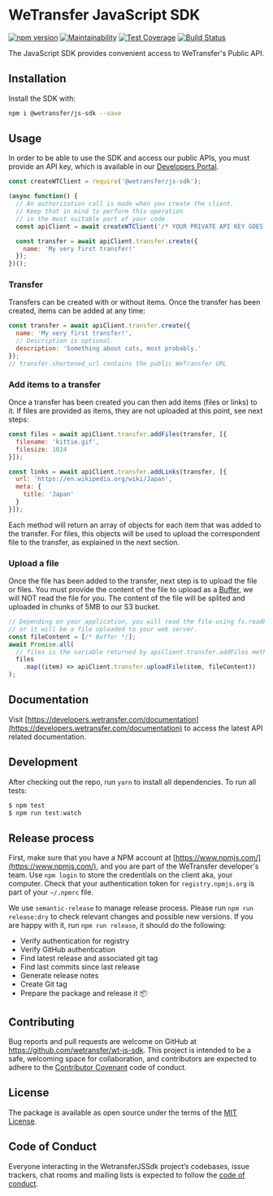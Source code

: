# WeTransfer JavaScript SDK

[![npm version](https://badge.fury.io/js/%40wetransfer%2Fjs-sdk.svg)](https://badge.fury.io/js/%40wetransfer%2Fjs-sdk)
[![Maintainability](https://api.codeclimate.com/v1/badges/2560a764d67ef16af5fe/maintainability)](https://codeclimate.com/github/WeTransfer/wt-js-sdk/maintainability)
[![Test Coverage](https://api.codeclimate.com/v1/badges/2560a764d67ef16af5fe/test_coverage)](https://codeclimate.com/github/WeTransfer/wt-js-sdk/test_coverage)
[![Build Status](https://travis-ci.org/WeTransfer/wt-js-sdk.svg?branch=master)](https://travis-ci.org/WeTransfer/wt-js-sdk)

The JavaScript SDK provides convenient access to WeTransfer's Public API.

## Installation

Install the SDK with:

```bash
npm i @wetransfer/js-sdk --save
```

## Usage

In order to be able to use the SDK and access our public APIs, you must provide an API key, which is available in our [Developers Portal](https://developers.wetransfer.com/).

```javascript
const createWTClient = require('@wetransfer/js-sdk');

(async function() {
  // An authorization call is made when you create the client.
  // Keep that in mind to perform this operation
  // in the most suitable part of your code
  const apiClient = await createWTClient('/* YOUR PRIVATE API KEY GOES HERE*/');

  const transfer = await apiClient.transfer.create({
    name: 'My very first transfer!'
  });
})();
```

### Transfer

Transfers can be created with or without items. Once the transfer has been created, items can be added at any time:

```javascript
const transfer = await apiClient.transfer.create({
  name: 'My very first transfer!',
  // Description is optional.
  description: 'Something about cats, most probably.'
});
// transfer.shortened_url contains the public WeTransfer URL
```

### Add items to a transfer

Once a transfer has been created you can then add items (files or links) to it. If files are provided as items, they are not uploaded at this point, see next steps:

```javascript
const files = await apiClient.transfer.addFiles(transfer, [{
  filename: 'kittie.gif',
  filesize: 1024
}]);

const links = await apiClient.transfer.addLinks(transfer, [{
  url: 'https://en.wikipedia.org/wiki/Japan',
  meta: {
    title: 'Japan'
  }
}]);
```

Each method will return an array of objects for each item that was added to the transfer. For files, this objects will be used to upload the correspondent file to the transfer, as explained in the next section.

### Upload a file

Once the file has been added to the transfer, next step is to upload the file or files. You must provide the content of the file to upload as a [Buffer](https://nodejs.org/api/buffer.html#buffer_class_buffer), we will NOT read the file for you. The content of the file will be splited and uploaded in chunks of 5MB to our S3 bucket.

```javascript
// Depending on your application, you will read the file using fs.readFile
// or it will be a file uploaded to your web server.
const fileContent = [/* Buffer */];
await Promise.all(
  // files is the variable returned by apiClient.transfer.addFiles method
  files
    .map((item) => apiClient.transfer.uploadFile(item, fileContent))
);
```

## Documentation

Visit [https://developers.wetransfer.com/documentation](https://developers.wetransfer.com/documentation) to access the latest API related documentation.

## Development

After checking out the repo, run `yarn` to install all dependencies. To run all tests:

```bash
$ npm test
$ npm run test:watch
```

## Release process

First, make sure that you have a NPM account at [https://www.npmjs.com/](https://www.npmjs.com/), and you are part of the WeTransfer developer's team. Use `npm login` to store the credentials on the client aka, your computer. Check that your authentication token for `registry.npmjs.org` is part of your `~/.npmrc` file.

We use `semantic-release` to manage release process. Please run `npm run release:dry` to check relevant changes and possible new versions. If you are happy with it, run `npm run release`, it should do the following:

* Verify authentication for registry
* Verify GitHub authentication
* Find latest release and associated git tag
* Find last commits since last release
* Generate release notes
* Create Git tag
* Prepare the package and release it 📦

## Contributing

Bug reports and pull requests are welcome on GitHub at https://github.com/wetransfer/wt-js-sdk. This project is intended to be a safe, welcoming space for collaboration, and contributors are expected to adhere to the [Contributor Covenant](http://contributor-covenant.org) code of conduct.

## License

The package is available as open source under the terms of the [MIT License](https://opensource.org/licenses/MIT).

## Code of Conduct

Everyone interacting in the WetransferJSSdk project’s codebases, issue trackers, chat rooms and mailing lists is expected to follow the [code of conduct](https://github.com/wetransfer/wt-js-sdk/blob/master/.github/CODE_OF_CONDUCT.md).
